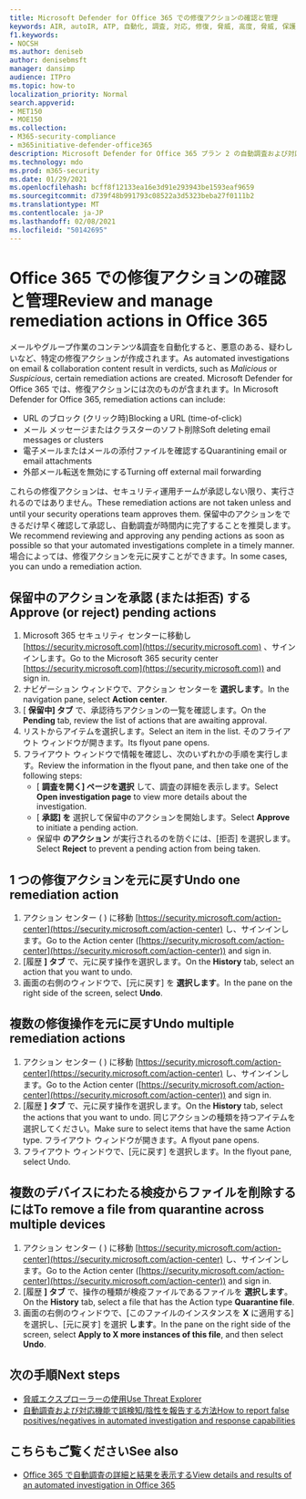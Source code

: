 ```yaml
---
title: Microsoft Defender for Office 365 での修復アクションの確認と管理
keywords: AIR, autoIR, ATP, 自動化, 調査, 対応, 修復, 脅威, 高度, 脅威, 保護
f1.keywords:
- NOCSH
ms.author: deniseb
author: denisebmsft
manager: dansimp
audience: ITPro
ms.topic: how-to
localization_priority: Normal
search.appverid:
- MET150
- MOE150
ms.collection:
- M365-security-compliance
- m365initiative-defender-office365
description: Microsoft Defender for Office 365 プラン 2 の自動調査および対応機能の修復アクションについて説明します。
ms.technology: mdo
ms.prod: m365-security
ms.date: 01/29/2021
ms.openlocfilehash: bcff8f12133ea16e3d91e293943be1593eaf9659
ms.sourcegitcommit: d739f48b991793c08522a3d5323beba27f0111b2
ms.translationtype: MT
ms.contentlocale: ja-JP
ms.lasthandoff: 02/08/2021
ms.locfileid: "50142695"
---
```

# <a name="review-and-manage-remediation-actions-in-office-365"></a><span data-ttu-id="e6ed1-104">Office 365 での修復アクションの確認と管理</span><span class="sxs-lookup"><span data-stu-id="e6ed1-104">Review and manage remediation actions in Office 365</span></span>

<span data-ttu-id="e6ed1-105">メールやグループ作業のコンテンツ&調査を自動化すると、悪意のある、疑わしいなど、特定の修復アクションが作成されます。</span><span class="sxs-lookup"><span data-stu-id="e6ed1-105">As automated investigations on email & collaboration content result in verdicts, such as *Malicious* or *Suspicious*, certain remediation actions are created.</span></span> <span data-ttu-id="e6ed1-106">Microsoft Defender for Office 365 では、修復アクションには次のものが含まれます。</span><span class="sxs-lookup"><span data-stu-id="e6ed1-106">In Microsoft Defender for Office 365, remediation actions can include:</span></span>
- <span data-ttu-id="e6ed1-107">URL のブロック (クリック時)</span><span class="sxs-lookup"><span data-stu-id="e6ed1-107">Blocking a URL (time-of-click)</span></span>
- <span data-ttu-id="e6ed1-108">メール メッセージまたはクラスターのソフト削除</span><span class="sxs-lookup"><span data-stu-id="e6ed1-108">Soft deleting email messages or clusters</span></span>
- <span data-ttu-id="e6ed1-109">電子メールまたはメールの添付ファイルを確認する</span><span class="sxs-lookup"><span data-stu-id="e6ed1-109">Quarantining email or email attachments</span></span>
- <span data-ttu-id="e6ed1-110">外部メール転送を無効にする</span><span class="sxs-lookup"><span data-stu-id="e6ed1-110">Turning off external mail forwarding</span></span>

<span data-ttu-id="e6ed1-111">これらの修復アクションは、セキュリティ運用チームが承認しない限り、実行されるのではありません。</span><span class="sxs-lookup"><span data-stu-id="e6ed1-111">These remediation actions are not taken unless and until your security operations team approves them.</span></span> <span data-ttu-id="e6ed1-112">保留中のアクションをできるだけ早く確認して承認し、自動調査が時間内に完了することを推奨します。</span><span class="sxs-lookup"><span data-stu-id="e6ed1-112">We recommend reviewing and approving any pending actions as soon as possible so that your automated investigations complete in a timely manner.</span></span> <span data-ttu-id="e6ed1-113">場合によっては、修復アクションを元に戻すことができます。</span><span class="sxs-lookup"><span data-stu-id="e6ed1-113">In some cases, you can undo a remediation action.</span></span>

## <a name="approve-or-reject-pending-actions"></a><span data-ttu-id="e6ed1-114">保留中のアクションを承認 (または拒否) する</span><span class="sxs-lookup"><span data-stu-id="e6ed1-114">Approve (or reject) pending actions</span></span>

1. <span data-ttu-id="e6ed1-115">Microsoft 365 セキュリティ センターに移動し [https://security.microsoft.com](https://security.microsoft.com) 、サインインします。</span><span class="sxs-lookup"><span data-stu-id="e6ed1-115">Go to the Microsoft 365 security center [https://security.microsoft.com](https://security.microsoft.com)) and sign in.</span></span>
2. <span data-ttu-id="e6ed1-116">ナビゲーション ウィンドウで、アクション センターを **選択します**。</span><span class="sxs-lookup"><span data-stu-id="e6ed1-116">In the navigation pane, select **Action center**.</span></span>
3. <span data-ttu-id="e6ed1-117">[ **保留中] タブ** で、承認待ちアクションの一覧を確認します。</span><span class="sxs-lookup"><span data-stu-id="e6ed1-117">On the **Pending** tab, review the list of actions that are awaiting approval.</span></span>
4. <span data-ttu-id="e6ed1-118">リストからアイテムを選択します。</span><span class="sxs-lookup"><span data-stu-id="e6ed1-118">Select an item in the list.</span></span> <span data-ttu-id="e6ed1-119">そのフライアウト ウィンドウが開きます。</span><span class="sxs-lookup"><span data-stu-id="e6ed1-119">Its flyout pane opens.</span></span> 
5. <span data-ttu-id="e6ed1-120">フライアウト ウィンドウで情報を確認し、次のいずれかの手順を実行します。</span><span class="sxs-lookup"><span data-stu-id="e6ed1-120">Review the information in the flyout pane, and then take one of the following steps:</span></span>
   - <span data-ttu-id="e6ed1-121">[ **調査を開く] ページを選択** して、調査の詳細を表示します。</span><span class="sxs-lookup"><span data-stu-id="e6ed1-121">Select **Open investigation page** to view more details about the investigation.</span></span>
   - <span data-ttu-id="e6ed1-122">[ **承認] を** 選択して保留中のアクションを開始します。</span><span class="sxs-lookup"><span data-stu-id="e6ed1-122">Select **Approve** to initiate a pending action.</span></span>
   - <span data-ttu-id="e6ed1-123">保留中 **のアクション** が実行されるのを防ぐには、[拒否] を選択します。</span><span class="sxs-lookup"><span data-stu-id="e6ed1-123">Select **Reject** to prevent a pending action from being taken.</span></span>

## <a name="undo-one-remediation-action"></a><span data-ttu-id="e6ed1-124">1 つの修復アクションを元に戻す</span><span class="sxs-lookup"><span data-stu-id="e6ed1-124">Undo one remediation action</span></span>

1. <span data-ttu-id="e6ed1-125">アクション センター ( ) に移動 [https://security.microsoft.com/action-center](https://security.microsoft.com/action-center) し、サインインします。</span><span class="sxs-lookup"><span data-stu-id="e6ed1-125">Go to the Action center ([https://security.microsoft.com/action-center](https://security.microsoft.com/action-center)) and sign in.</span></span>
2. <span data-ttu-id="e6ed1-126">[履歴 **] タブ** で、元に戻す操作を選択します。</span><span class="sxs-lookup"><span data-stu-id="e6ed1-126">On the **History** tab, select an action that you want to undo.</span></span>
3. <span data-ttu-id="e6ed1-127">画面の右側のウィンドウで、[元に戻す] を **選択します**。</span><span class="sxs-lookup"><span data-stu-id="e6ed1-127">In the pane on the right side of the screen, select **Undo**.</span></span>

## <a name="undo-multiple-remediation-actions"></a><span data-ttu-id="e6ed1-128">複数の修復操作を元に戻す</span><span class="sxs-lookup"><span data-stu-id="e6ed1-128">Undo multiple remediation actions</span></span>

1. <span data-ttu-id="e6ed1-129">アクション センター ( ) に移動 [https://security.microsoft.com/action-center](https://security.microsoft.com/action-center) し、サインインします。</span><span class="sxs-lookup"><span data-stu-id="e6ed1-129">Go to the Action center ([https://security.microsoft.com/action-center](https://security.microsoft.com/action-center)) and sign in.</span></span>
2. <span data-ttu-id="e6ed1-130">[履歴 **] タブ** で、元に戻す操作を選択します。</span><span class="sxs-lookup"><span data-stu-id="e6ed1-130">On the **History** tab, select the actions that you want to undo.</span></span> <span data-ttu-id="e6ed1-131">同じアクションの種類を持つアイテムを選択してください。</span><span class="sxs-lookup"><span data-stu-id="e6ed1-131">Make sure to select items that have the same Action type.</span></span> <span data-ttu-id="e6ed1-132">フライアウト ウィンドウが開きます。</span><span class="sxs-lookup"><span data-stu-id="e6ed1-132">A flyout pane opens.</span></span>
3. <span data-ttu-id="e6ed1-133">フライアウト ウィンドウで、[元に戻す] を選択します。</span><span class="sxs-lookup"><span data-stu-id="e6ed1-133">In the flyout pane, select Undo.</span></span>

## <a name="to-remove-a-file-from-quarantine-across-multiple-devices"></a><span data-ttu-id="e6ed1-134">複数のデバイスにわたる検疫からファイルを削除するには</span><span class="sxs-lookup"><span data-stu-id="e6ed1-134">To remove a file from quarantine across multiple devices</span></span>

1. <span data-ttu-id="e6ed1-135">アクション センター ( ) に移動 [https://security.microsoft.com/action-center](https://security.microsoft.com/action-center) し、サインインします。</span><span class="sxs-lookup"><span data-stu-id="e6ed1-135">Go to the Action center ([https://security.microsoft.com/action-center](https://security.microsoft.com/action-center)) and sign in.</span></span>
2. <span data-ttu-id="e6ed1-136">[履歴 **] タブ** で、操作の種類が検疫ファイルであるファイルを **選択します**。</span><span class="sxs-lookup"><span data-stu-id="e6ed1-136">On the **History** tab, select a file that has the Action type **Quarantine file**.</span></span>
3. <span data-ttu-id="e6ed1-137">画面の右側のウィンドウで、[このファイルのインスタンスを **X** に適用する] を選択し、[元に戻す] を選択 **します**。</span><span class="sxs-lookup"><span data-stu-id="e6ed1-137">In the pane on the right side of the screen, select **Apply to X more instances of this file**, and then select **Undo**.</span></span>

## <a name="next-steps"></a><span data-ttu-id="e6ed1-138">次の手順</span><span class="sxs-lookup"><span data-stu-id="e6ed1-138">Next steps</span></span>

- [<span data-ttu-id="e6ed1-139">脅威エクスプローラーの使用</span><span class="sxs-lookup"><span data-stu-id="e6ed1-139">Use Threat Explorer</span></span>](threat-explorer.md)
- [<span data-ttu-id="e6ed1-140">自動調査および対応機能で誤検知/陰性を報告する方法</span><span class="sxs-lookup"><span data-stu-id="e6ed1-140">How to report false positives/negatives in automated investigation and response capabilities</span></span>](air-report-false-positives-negatives.md)

## <a name="see-also"></a><span data-ttu-id="e6ed1-141">こちらもご覧ください</span><span class="sxs-lookup"><span data-stu-id="e6ed1-141">See also</span></span>

- [<span data-ttu-id="e6ed1-142">Office 365 で自動調査の詳細と結果を表示する</span><span class="sxs-lookup"><span data-stu-id="e6ed1-142">View details and results of an automated investigation in Office 365</span></span>](air-view-investigation-results.md)
